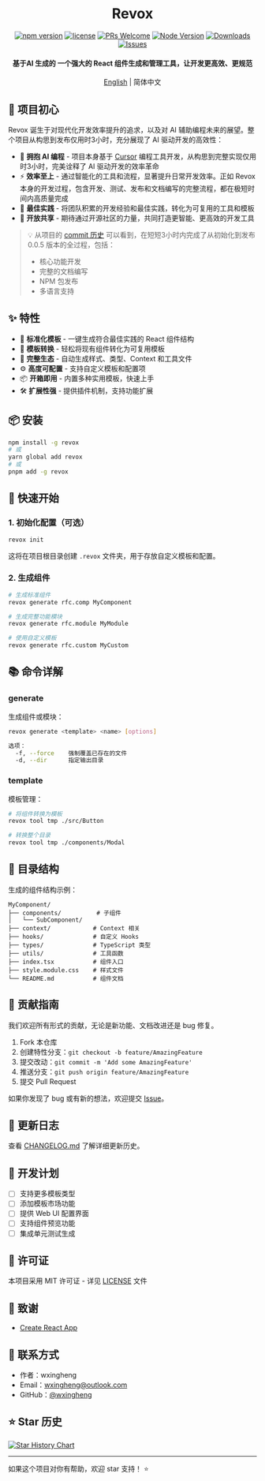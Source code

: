<div align="center">

# Revox 

[![npm version](https://img.shields.io/npm/v/revox.svg)](https://www.npmjs.com/package/revox)
[![license](https://img.shields.io/npm/l/revox.svg)](https://github.com/wxingheng/revox/blob/main/LICENSE)
[![PRs Welcome](https://img.shields.io/badge/PRs-welcome-brightgreen.svg)](#contributing)
[![Node Version](https://img.shields.io/node/v/revox.svg)](https://nodejs.org)
[![Downloads](https://img.shields.io/npm/dm/revox.svg)](https://www.npmjs.com/package/revox)
[![Issues](https://img.shields.io/github/issues/wxingheng/revox.svg)](https://github.com/wxingheng/revox/issues)

<h4>基于AI 生成的 一个强大的 React 组件生成和管理工具，让开发更高效、更规范</h4>

[English](https://github.com/wxingheng/revox/blob/main/README_EN.md) | 简体中文

</div>

## 🎯 项目初心

Revox 诞生于对现代化开发效率提升的追求，以及对 AI 辅助编程未来的展望。整个项目从构思到发布仅用时3小时，充分展现了 AI 驱动开发的高效性：

- 🤖 **拥抱 AI 编程** - 项目本身基于 [Cursor](https://www.cursor.com/) 编程工具开发，从构思到完整实现仅用时3小时，完美诠释了 AI 驱动开发的效率革命
- ⚡️ **效率至上** - 通过智能化的工具和流程，显著提升日常开发效率。正如 Revox 本身的开发过程，包含开发、测试、发布和文档编写的完整流程，都在极短时间内高质量完成
- 🎨 **最佳实践** - 将团队积累的开发经验和最佳实践，转化为可复用的工具和模板
- 🌟 **开放共享** - 期待通过开源社区的力量，共同打造更智能、更高效的开发工具

> 💡 从项目的 [commit 历史](https://github.com/wxingheng/revox/commits/main/) 可以看到，在短短3小时内完成了从初始化到发布 0.0.5 版本的全过程，包括：
> - 核心功能开发
> - 完整的文档编写
> - NPM 包发布
> - 多语言支持

## ✨ 特性

- 🎯 **标准化模板** - 一键生成符合最佳实践的 React 组件结构
- 🔄 **模板转换** - 轻松将现有组件转化为可复用模板
- 🎨 **完整生态** - 自动生成样式、类型、Context 和工具文件
- ⚙️ **高度可配置** - 支持自定义模板和配置项
- 📦 **开箱即用** - 内置多种实用模板，快速上手
- 🛠 **扩展性强** - 提供插件机制，支持功能扩展

## 📦 安装

```bash
npm install -g revox
# 或
yarn global add revox
# 或
pnpm add -g revox
```

## 🚀 快速开始

### 1. 初始化配置（可选）

```bash
revox init
```

这将在项目根目录创建 `.revox` 文件夹，用于存放自定义模板和配置。

### 2. 生成组件

```bash
# 生成标准组件
revox generate rfc.comp MyComponent

# 生成完整功能模块
revox generate rfc.module MyModule

# 使用自定义模板
revox generate rfc.custom MyCustom
```

## 📚 命令详解

### generate

生成组件或模块：

```bash
revox generate <template> <name> [options]

选项：
  -f, --force    强制覆盖已存在的文件
  -d, --dir      指定输出目录
```

### template

模板管理：

```bash
# 将组件转换为模板
revox tool tmp ./src/Button        

# 转换整个目录
revox tool tmp ./components/Modal  
```

## 📁 目录结构

生成的组件结构示例：

```
MyComponent/
├── components/          # 子组件
│   └── SubComponent/     
├── context/            # Context 相关
├── hooks/              # 自定义 Hooks
├── types/              # TypeScript 类型
├── utils/              # 工具函数
├── index.tsx           # 组件入口
├── style.module.css    # 样式文件
└── README.md           # 组件文档
```


## 🤝 贡献指南

我们欢迎所有形式的贡献，无论是新功能、文档改进还是 bug 修复。

1. Fork 本仓库
2. 创建特性分支：`git checkout -b feature/AmazingFeature`
3. 提交改动：`git commit -m 'Add some AmazingFeature'`
4. 推送分支：`git push origin feature/AmazingFeature`
5. 提交 Pull Request

如果你发现了 bug 或有新的想法，欢迎提交 [Issue](https://github.com/wxingheng/revox/issues)。

## 📝 更新日志

查看 [CHANGELOG.md](./CHANGELOG.md) 了解详细更新历史。

## 🎯 开发计划

- [ ] 支持更多模板类型
- [ ] 添加模板市场功能
- [ ] 提供 Web UI 配置界面
- [ ] 支持组件预览功能
- [ ] 集成单元测试生成

## 📄 许可证

本项目采用 MIT 许可证 - 详见 [LICENSE](LICENSE) 文件

## 🙏 致谢

- [Create React App](https://github.com/facebook/create-react-app)

## 📮 联系方式

- 作者：wxingheng
- Email：[wxingheng@outlook.com](mailto:wxingheng@outlook.com)
- GitHub：[@wxingheng](https://github.com/wxingheng)

## ⭐️ Star 历史

[![Star History Chart](https://api.star-history.com/svg?repos=wxingheng/revox&type=Date)](https://star-history.com/#wxingheng/revox&Date)

---

如果这个项目对你有帮助，欢迎 star 支持！ ⭐️ 
